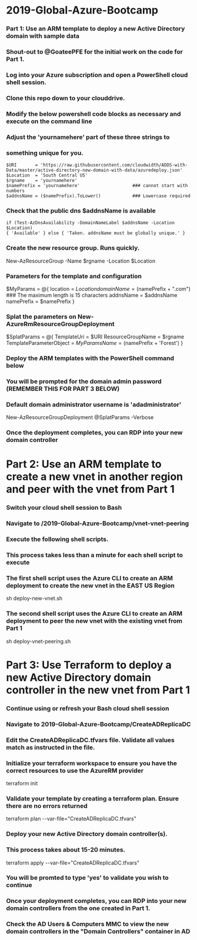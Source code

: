 # 2019-Global-Azure-Bootcamp

### Part 1: Use an ARM template to deploy a new Active Directory domain with sample data
### Shout-out to @GoateePFE for the initial work on the code for Part 1.

### Log into your Azure subscription and open a PowerShell cloud shell session.
### Clone this repo down to your clouddrive.

### Modify the below powershell code blocks as necessary and execute on the command line
### Adjust the 'yournamehere' part of these three strings to
### something unique for you.

    $URI       = 'https://raw.githubusercontent.com/cloudwidth/ADDS-with-Data/master/active-directory-new-domain-with-data/azuredeploy.json'
    $Location  = 'South Central US'
    $rgname    = 'yournamehere'
    $namePrefix = 'yournamehere'                    ### cannot start with numbers
    $addnsName = ($namePrefix).ToLower()            ### Lowercase required

### Check that the public dns $addnsName is available

    if (Test-AzDnsAvailability -DomainNameLabel $addnsName -Location $Location)
    { 'Available' } else { 'Taken. addnsName must be globally unique.' }


### Create the new resource group. Runs quickly.
New-AzResourceGroup -Name $rgname -Location $Location

### Parameters for the template and configuration
$MyParams = @{
    location              = $Location
    domainName            = ($namePrefix + ".com")       ### The maximum length is 15 characters
    addnsName             = $addnsName
    namePrefix            = $namePrefix
   }

### Splat the parameters on New-AzureRmResourceGroupDeployment  
$SplatParams = @{
    TemplateUri             = $URI 
    ResourceGroupName       = $rgname 
    TemplateParameterObject = $MyParams
    Name                    = ($namePrefix + 'Forest')
   }

### Deploy the ARM templates with the PowerShell command below
### You will be prompted for the domain admin password (REMEMBER THIS FOR PART 3 BELOW)
### Default domain administrator username is 'adadministrator'
New-AzResourceGroupDeployment @SplatParams -Verbose

### Once the deployment completes, you can RDP into your new domain controller


# Part 2: Use an ARM template to create a new vnet in another region and peer with the vnet from Part 1

### Switch your cloud shell session to Bash
### Navigate to /2019-Global-Azure-Bootcamp/vnet-vnet-peering
### Execute the following shell scripts.
### This process takes less than a minute for each shell script to execute

### The first shell script uses the Azure CLI to create an ARM deployment to create the new vnet in the EAST US Region
sh deploy-new-vnet.sh

### The second shell script uses the Azure CLI to create an ARM deployment to peer the new vnet with the existing vnet from Part 1
sh deploy-vnet-peering.sh

# Part 3: Use Terraform to deploy a new Active Directory domain controller in the new vnet from Part 1

### Continue using or refresh your Bash cloud shell session
### Navigate to 2019-Global-Azure-Bootcamp/CreateADReplicaDC

### Edit the CreateADReplicaDC.tfvars file.  Validate all values match as instructed in the file.

### Initialize your terraform workspace to ensure you have the correct resources to use the AzureRM provider
terraform init

### Validate your template by creating a terraform plan.  Ensure there are no errors returned
terraform plan --var-file="CreateADReplicaDC.tfvars"

### Deploy your new Active Directory domain controller(s).  
### This process takes about 15-20 minutes.
terraform apply --var-file="CreateADReplicaDC.tfvars"

### You will be promted to type 'yes' to validate you wish to continue
### Once your deployment completes, you can RDP into your new domain controllers from the one created in Part 1.
### Check the AD Users & Computers MMC to view the new domain controllers in the "Domain Controllers" container in AD
